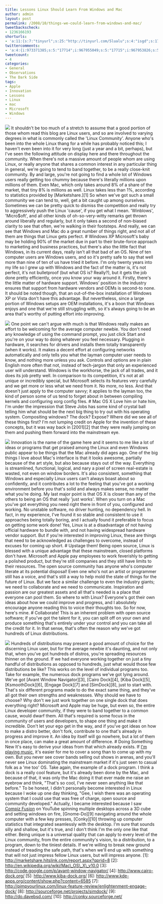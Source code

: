 ```yaml
---
title: Lessons Linux Should Learn From Windows and Mac
author: admin
layout: post
permalink: /2008/10/things-we-could-learn-from-windows-and-mac/
tweetbackscheck:
- 1236166193
shorturls:
- 'a:11:{s:7:"tinyurl";s:25:"http://tinyurl.com/5lualu";s:4:"isgd";s:17:"http://is.gd/4oZj";s:5:"bitly";s:18:"http://bit.ly/1r3X";s:5:"snipr";s:22:"http://snipr.com/9siwv";s:5:"snurl";s:22:"http://snurl.com/9siwv";s:7:"snipurl";s:24:"http://snipurl.com/9siwv";s:4:"trim";s:17:"http://tr.im/4a9g";s:5:"adjix";s:207:"(10 Jan 2008 temporary restriction: API requires valid partnerID or partnerEmail key in request. Contact us if this affects you.) Invalid Adjix request. API documentation @ http://web.adjix.com/AdjixAPI.html";s:4:"advu";s:203:"(10 Jan 2008 temporary restriction: API requires valid partnerID or partnerEmail key in request. Contact us if this affects you.) Invalid Adjix request. API documentation @ http://web.ad.vu/AdjixAPI.html";s:4:"zima";s:19:"http://zi.ma/d9144f";s:9:"permalink";s:74:"http://hehe2.net/linux-general/things-we-could-learn-from-windows-and-mac/";}'
twittercomments:
- 'a:4:{i:973371385;s:5:"17714";i:967955049;s:5:"17715";i:967953826;s:5:"17716";i:967214422;s:5:"17717";}'
tweetcount:
- 4
categories:
- General
- Observations
- The Dark Side
tags:
- Apple
- Innovation
- Lessons
- Linux
- mac
- Microsoft
- Windows
---
```


![](http://192.168.1.33/blog2/wp-content/uploads/2008/10/mac-vs-linux-vs-win-custom.jpg)
It shouldn't be too much of a stretch to assume that a good portion of those whom read this blog are Linux users, and so are involved to varying degrees in what is commonly called the 'Linux Community'. Anyone who's been into the whole Linux thang for a while has probably noticed this; I haven't even been into it for very long (just a year and a bit, perhaps), but I've seen the following attitude on display here and there throughout the community.
When there's not a massive amount of people whom are using Linux, or really anyone that shares a common interest in any particular thing in general, we're going to tend to band together, to be a really close-knit community. By and large, you're not going to find a whole lot of Windows users really getting too chummy because there's literally millions upon millions of them. Even Mac, which only takes around 8% of a share of the market, that tiny 8% is millions as well. Linux takes less than 1%, according to statistics provided by \[Marketshare.\]\[1\]
So when we've got such a small community we can tend to, well, get a bit caught up among ourselves. Sometimes we can be pretty quick to dismiss the competition and really try to aggressively push the Linux 'cause', if you get what I mean. 'Winblows', 'Micro$oft', and all other kinds of oh-so-very-witty remarks get thrown around liberally and regularly, but it only takes a second of non-biased clarity to see that often, we're walking in their footsteps. And really, we can see that Windows and Mac do a great number of things right, and not all of them are things that Linux gets perfect.
\# Windows XP
Microsoft's baby may be holding 90% of the market due in part to their brute-force approach to marketing and business practices, but there's also the little fact that Windows, in its current days, really isn't all that bad of an OS. Nine of ten computer users are Windows users, and so it's pretty safe to say that well more than nine of ten of us have tried it before. I'm only twenty years into my life so I grew up with Windows and the fact of the matter is, it's not perfect, it's not bulletproof (but what OS is? Really?), but it gets the job done pretty efficiently, once you know your way around it.
Firstly, there's the little matter of hardware support. Windows' position in the industry ensures that support from hardware vendors and OEMs is second-to none. It should be noted though, that an out-of-the-box installation of Windows XP or Vista don't have this advantage. But nevertheless, since a large portion of Windows setups are OEM installations, it's a boon that Windows enjoys and one that we're still struggling with, so it's always going to be an area that's worthy of putting effort into improving.

![](http://192.168.1.33/blog2/wp-content/uploads/2008/10/windows_xp_simple_desktop2.png)
One point we can't argue with much is that Windows really makes an effort to be welcoming for the average computer newbie. You don't need any knowledge of using the command prompt, you just click Start and you're on your way to doing whatever you feel necessary. Plugging in hardware, it searches for drivers and installs them totally transparently (when it works). It makes a decent effort at configuring networks automatically and only tells you what the layman computer user needs to know, and nothing more unless you ask. Controls and options are in plain English more often that not, instead of tech-jargon that only an experienced user will understand.
Windows is the workhorse, the jack of all trades, and it does its job pretty well. In comparison to its competition, it's not at all unique or incredibly special, but Microsoft selects its features very carefully and we get more or less what we need from it. No more, no less. And that doesn't just apply to the computer savvy; it applies to the layman too, the kind of person some of us tend to forget about in between compiling kernels and configuring xorg config files.
\# Mac OS X
Love him or hate him, I'm under the impression that Steve Jobs has some kind of crystal ball telling him what should be the next big thing to try out with his operating system. Compositing windows? The dock? Expose? Where did we see all of these things first? I'm not lumping credit on Apple for the invention of these concepts, but it was way back in \[2001\]\[2\] that they were really jumping on them and pushing them forward into the mainstream eye.

![](/blog/wp-content/uploads/2008/10/steve_jobs_time_magazine-228x300.jpg)
Innovation is the name of the game here and it seems to me like a lot of ideas or programs that get praised among the Linux and even Windows public appear to be things that the Mac already did ages ago.
One of the big things I love about Mac's interface is that it looks awesome, partially because of the art style, but also because stays out of the way. Everything is streamlined, functional, logical, and nary a pixel of screen real-estate is wasted, not even on window borders. It's also consistent, something that Windows and especially Linux users can't always boast about so confidently, and it contributes a lot to the feeling that you've got a working environment before you that's solid and always makes sense, no matter what you're doing.
My last major point is that OS X is closer than any of the others to being an OS that really 'just works'. When you turn on a Mac you've got everything you need right there in front of you, configured and working. No unstable software, no driver hunting, no dependency hell. In fact, in my experience, I've found it so stable and consistent to use it approaches being totally boring, and I actually found it preferable to focus on getting some work done!
Yes, Linux is at a disadvantage of not having official hardware to bundle with, and not having widespread hardware vendor support. But if you're interested in improving Linux, these are things that need to be acknowledged as challenges to overcome, instead of excuses for coming up short.
\# Upstage them!
Being open source, Linux is blessed with a unique advantage that these mainstream, closed platforms don't have. Microsoft and Apple pay employees to work feverishly to getting a polished product, but they're still companies and they still have limits to their resources. The open source community has anyone who's computer literate at its potential disposal! Even one who's not an artist or programmer still has a voice, and that's still a way to help mold the state of things for the future of Linux.
But we face a similar challenge to even the industry giants; we need to collaborate and we need to communicate. Inspiration and passion are our greatest assets and all that's needed is a place that everyone can pool them.
So where to with Linux?
Everyone's got their own ideas about how we could improve and progress, and I absolutely encourage anyone reading this to voice their thoughts too. So for now, here's mine.
\# Collaborate!
This is an inherent problem with open source software; if you've got the talent for it, you can split off on your own and produce something that's entirely under your control and you can take all the credit for it. In that sense, that's often the reason why we've got hundreds of Linux distributions.

![](/blog/wp-content/uploads/2008/10/linux_distros-206x300.png)
Hundreds of distributions may present a good amount of choice for the discerning Linux user, but for the average newbie it's daunting, and not only that, when you've got hundreds of distros, you're spreading resources thinner on the ground.
If we had everyone working together on just a tiny handful of distributions as opposed to hundreds, just what would those few distributions be like?
This works on the level of individual programs too. Take for example, the numerous dock programs we've got lying around. We've got \[Avant Window Navigator\]\[3\], \[Cairo Dock\]\[4\], \[Kiba Dock\]\[5\], \[KsmoothDock\]\[6\], \[Engage Dock\]\[7\] and \[SimDock\]\[8\], just to start with. That's six different programs made to do the exact same thing, and they've all got their own strengths and weaknesses. Why should we have to choose? Why don't we just work together on one single dock that does everything right?
Microsoft and Apple may be huge, but even so, the entire Linux developer community, if they were to band together to a common cause, would dwarf them. All that's required is some focus in the community of users and developers, to shape one thing and make it incredible. Don't let your ego get in the way, and if you've got ideas on how to make a distro better, don't fork, contribute to one that's already in progress and improve it. An idea by itself will go nowhere, but a lot of them in once place, can make a great amount of difference.
\# Doing Something New
It's easy to derive your ideas from that which already exists. If [I'm playing music](/blog/linuxhowto/free-professional-music-production-a-linux-introduction/), it's easier for me to cover a song than to come up with my own. But you never see cover bands selling out shows in arenas, and you'll never see Linux dominating the mainstream market if it's just seen to casual folk as a 'me too' OS.
Take again, the example of a dock program. I think a dock is a really cool feature, but it's already been done by the Mac, and because of that, it was only the Mac doing it that ever made me raise an eyebrow and think, "That's so cool, I've never seen anything like that before."
To be honest, I didn't personally become interested in Linux because I woke up one day thinking, "Gee, I wish there was an operating system that I could use that was free of charge, open source and community developed." Actually, I became interested because I saw [Compiz Fusion](http://www.youtube.com/watch?v=E4Fbk52Mk1w) on YouTube spinning multiple desktops across a 3D cube and setting windows on fire, \[Gnome-Do\]\[9\] navigating around the whole computer with a few key presses, \[Conky\]\[10\] throwing up computer statistics that integrated seamlessly with the desktop. I'm sure that sounds silly and shallow, but it's true, and I don't think I'm the only one like that either.
Being unique is a universal quality that can apply to every level of the Linux community, from the entire community's vision, to a distribution, to a program, down to the tiniest details. If we're willing to break new ground instead of treading the safe path, that's when we'll end up with something that will not just impress fellow Linux users, but will impress anyone.
\[1\]: http://marketshare.hitslink.com/report.aspx?qprid=8
\[2\]: http://en.wikipedia.org/wiki/Mac\_OS\_X\_v10.0
\[3\]: http://code.google.com/p/avant-window-navigator/
\[4\]: http://www.cairo-dock.org/
\[5\]: http://www.kiba-dock.org/
\[6\]: http://www.kde-apps.org/content/show.php?content=6585
\[7\]: http://pimpyourlinux.com/linux-feature-review/enlightenment-engage-dock/
\[8\]: http://sourceforge.net/projects/simdock/
\[9\]: http://do.davebsd.com/
\[10\]: http://conky.sourceforge.net/
